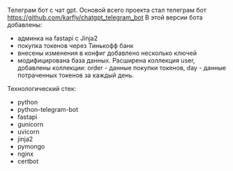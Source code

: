Телеграм бот с чат gpt. Основой всего проекта стал телеграм бот https://github.com/karfly/chatgpt_telegram_bot
В этой версии бота добавлены:
 - админка на fastapi с Jinja2
 - покупка токенов через Тинькофф банк
 - внесены изменения в конфиг добавлено несколько ключей
 - модифицирована база данных. Расширена коллекция user, добавлены коллекции: order - данные покупки токенов, 
day - данные потраченных токенов за каждый день.

Технологический стек:
 - python
 - python-telegram-bot
 - fastapi
 - gunicorn
 - uvicorn
 - jinja2
 - pymongo
 - nginx
 - certbot